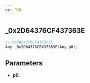 ```yaml
---
ns: PED
---
```

## _0x2D64376CF437363E

```c
// 0x2D64376CF437363E
Any _0x2D64376CF437363E(Any p0);
```

## Parameters
* **p0**:
